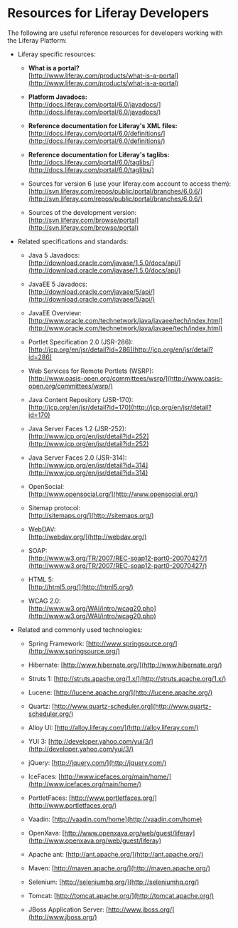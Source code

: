 # Resources for Liferay Developers

The following are useful reference resources for developers working with
the Liferay Platform:

-   Liferay specific resources:

    -   **What is a portal?**\
        [http://www.liferay.com/products/what-is-a-portal](http://www.liferay.com/products/what-is-a-portal)

    -   **Platform Javadocs:** \
        [http://docs.liferay.com/portal/6.0/javadocs/](http://docs.liferay.com/portal/6.0/javadocs/)

    -   **Reference documentation for Liferay's XML files:**\
        [http://docs.liferay.com/portal/6.0/definitions/](http://docs.liferay.com/portal/6.0/definitions/)

    -   **Reference documentation for Liferay's taglibs:**\
        [http://docs.liferay.com/portal/6.0/taglibs/](http://docs.liferay.com/portal/6.0/taglibs/)

    -   Sources for version 6 (use your liferay.com account to access
        them):\
        [http://svn.liferay.com/repos/public/portal/branches/6.0.6/](http://svn.liferay.com/repos/public/portal/branches/6.0.6/)

    -   Sources of the development version:\
        [http://svn.liferay.com/browse/portal](http://svn.liferay.com/browse/portal)

-   Related specifications and standards:

    -   Java 5 Javadocs: \
        [http://download.oracle.com/javase/1.5.0/docs/api/](http://download.oracle.com/javase/1.5.0/docs/api/)

    -   JavaEE 5 Javadocs: \
        [http://download.oracle.com/javaee/5/api/](http://download.oracle.com/javaee/5/api/)

    -   JavaEE Overview:\
        [http://www.oracle.com/technetwork/java/javaee/tech/index.html](http://www.oracle.com/technetwork/java/javaee/tech/index.html)

    -   Portlet Specification 2.0 (JSR-286): \
        [http://jcp.org/en/jsr/detail?id=286](http://jcp.org/en/jsr/detail?id=286)

    -   Web Services for Remote Portlets (WSRP): \
        [http://www.oasis-open.org/committees/wsrp/](http://www.oasis-open.org/committees/wsrp/)

    -   Java Content Repository (JSR-170): \
        [http://jcp.org/en/jsr/detail?id=170](http://jcp.org/en/jsr/detail?id=170)

    -   Java Server Faces 1.2 (JSR-252): \
        [http://www.jcp.org/en/jsr/detail?id=252](http://www.jcp.org/en/jsr/detail?id=252)

    -   Java Server Faces 2.0 (JSR-314):\
        [http://www.jcp.org/en/jsr/detail?id=314](http://www.jcp.org/en/jsr/detail?id=314)

    -   OpenSocial: \
        [http://www.opensocial.org/](http://www.opensocial.org/)

    -   Sitemap protocol: \
        [http://sitemaps.org/](http://sitemaps.org/)

    -   WebDAV: \
        [http://webdav.org/](http://webdav.org/)

    -   SOAP: \
        [http://www.w3.org/TR/2007/REC-soap12-part0-20070427/](http://www.w3.org/TR/2007/REC-soap12-part0-20070427/)

    -   HTML 5: \
        [http://html5.org/](http://html5.org/)

    -   WCAG 2.0:\
        [http://www.w3.org/WAI/intro/wcag20.php](http://www.w3.org/WAI/intro/wcag20.php)

-   Related and commonly used technologies:

    -   Spring Framework:
        [http://www.springsource.org/](http://www.springsource.org/)

    -   Hibernate:
        [http://www.hibernate.org/](http://www.hibernate.org/)

    -   Struts 1:
        [http://struts.apache.org/1.x/](http://struts.apache.org/1.x/)

    -   Lucene: [http://lucene.apache.org/](http://lucene.apache.org/)

    -   Quartz:
        [http://www.quartz-scheduler.org](http://www.quartz-scheduler.org/)

    -   Alloy UI: [http://alloy.liferay.com/](http://alloy.liferay.com/)

    -   YUI 3:
        [http://developer.yahoo.com/yui/3/](http://developer.yahoo.com/yui/3/)

    -   jQuery: [http://jquery.com/](http://jquery.com/)

    -   IceFaces:
        [http://www.icefaces.org/main/home/](http://www.icefaces.org/main/home/)

    -   PortletFaces:
        [http://www.portletfaces.org/](http://www.portletfaces.org/)

    -   Vaadin: [http://vaadin.com/home](http://vaadin.com/home)

    -   OpenXava:
        [http://www.openxava.org/web/guest/liferay](http://www.openxava.org/web/guest/liferay)

    -   Apache ant: [http://ant.apache.org/](http://ant.apache.org/)

    -   Maven: [http://maven.apache.org/](http://maven.apache.org/)

    -   Selenium: [http://seleniumhq.org/](http://seleniumhq.org/)

    -   Tomcat: [http://tomcat.apache.org/](http://tomcat.apache.org/)

    -   JBoss Application Server:
        [http://www.jboss.org/](http://www.jboss.org/)


